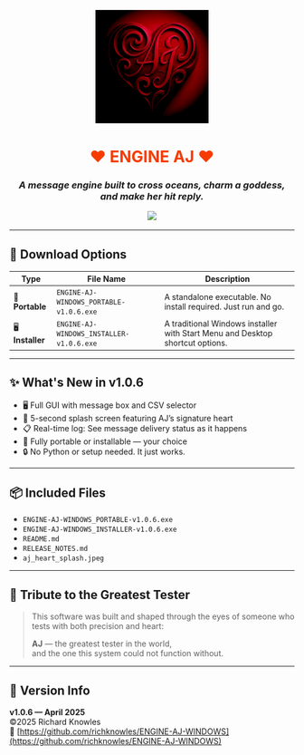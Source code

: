 
<p align="center">
  <img src="https://raw.githubusercontent.com/richknowles/ENGINE-AJ-WINDOWS/main/aj_heart_splash.jpeg" width="200" alt="AJ Heart"/>
</p>

<h1 align="center" style="color:#F73B00;">❤️ ENGINE AJ ❤️</h1>
<h3 align="center"><i>A message engine built to cross oceans, charm a goddess, and make her hit reply.</i></h3>

<p align="center">
  <img src="https://readme-typing-svg.demolab.com?font=Fira+Code&size=22&duration=2000&pause=1000&color=F73B00&center=true&vCenter=true&width=800&lines=Tested+with+care.;Perfected+under+pressure.;Guided+by+the+greatest+tester+in+the+world.">
</p>

---

## 🔽 Download Options

| Type        | File Name                                  | Description                          |
|-------------|--------------------------------------------|--------------------------------------|
| 🧳 **Portable** | `ENGINE-AJ-WINDOWS_PORTABLE-v1.0.6.exe`     | A standalone executable. No install required. Just run and go. |
| 🖥 **Installer** | `ENGINE-AJ-WINDOWS_INSTALLER-v1.0.6.exe`    | A traditional Windows installer with Start Menu and Desktop shortcut options. |

---

## ✨ What's New in v1.0.6

- 🖥️ Full GUI with message box and CSV selector
- 💖 5-second splash screen featuring AJ’s signature heart
- 📋 Real-time log: See message delivery status as it happens
- 🧳 Fully portable or installable — your choice
- 🔒 No Python or setup needed. It just works.

---

## 📦 Included Files

- `ENGINE-AJ-WINDOWS_PORTABLE-v1.0.6.exe`
- `ENGINE-AJ-WINDOWS_INSTALLER-v1.0.6.exe`
- `README.md`
- `RELEASE_NOTES.md`
- `aj_heart_splash.jpeg`

---

## 🧪 Tribute to the Greatest Tester

> This software was built and shaped through the eyes of someone who tests with both precision and heart:
>
> **AJ** — the greatest tester in the world,  
> and the one this system could not function without.

---

## 🔐 Version Info

**v1.0.6 — April 2025**  
©2025 Richard Knowles  
🔗 [https://github.com/richknowles/ENGINE-AJ-WINDOWS](https://github.com/richknowles/ENGINE-AJ-WINDOWS)
